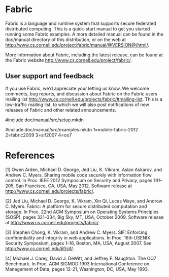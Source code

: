 Fabric
======
Fabric is a language and runtime system that supports secure federated
distributed computing. This is a quick-start manual to get you started
running some Fabric examples. A more detailed manual can be found in
the doc/manual directory of this distribution, or on the web at
<http://www.cs.cornell.edu/project/fabric/manual/@VERSION@/html/>.

More information about Fabric, including the latest release, can be
found at the Fabric website <http://www.cs.cornell.edu/project/fabric/>.

User support and feedback
-------------------------
If you use Fabric, we'd appreciate your letting us know. We welcome
comments, bug reports, and discussion about Fabric on the Fabric users
mailing list <http://www.cs.cornell.edu/projects/fabric/#mailing-list>.
This is a low-traffic mailing list, to which we will also post
notifications of new releases of Fabric and other related announcements.


#include doc/manual/src/setup.mkdn


#include doc/manual/src/examples.mkdn
  1=mobile-fabric-2012
  2=fabric2009
  3=sif2007
  4=oo7


References
==========
[1] Owen Arden, Michael D. George, Jed Liu, K. Vikram, Aslan Askarov,
    and Andrew C. Myers. Sharing mobile code securely with information
    flow control. In Proc. IEEE 2012 Symposium on Security and Privacy,
    pages 191–205, San Francisco, CA, USA, May 2012. Software release at
    <http://www.cs.cornell.edu/projects/fabric/>.

[2] Jed Liu, Michael D. George, K. Vikram, Xin Qi, Lucas Waye, and
    Andrew C. Myers. Fabric: A platform for secure distributed
    computation and storage. In Proc. 22nd ACM Symposium on Operating
    Systems Principles (SOSP), pages 321–334, Big Sky, MT, USA, October
    2009. Software release at
    <http://www.cs.cornell.edu/projects/fabric/>.

[3] Stephen Chong, K. Vikram, and Andrew C. Myers. SIF: Enforcing
    confidentiality and integrity in web applications. In Proc. 16th
    USENIX Security Symposium, pages 1–16, Boston, MA, USA, August 2007.
    See <http://www.cs.cornell.edu/jif/sif/>.

[4] Michael J. Carey, David J. DeWitt, and Jeffrey F. Naughton. The OO7
    Benchmark. In Proc. ACM SIGMOD 1993 International Conference on
    Management of Data, pages 12-21, Washington, DC, USA, May 1993.

